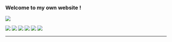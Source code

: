### Welcome to my own website !

![](https://simonpatino.github.io/images/cohete.png)

![](https://img.shields.io/github/stars/simonpatino/simonpatino.github.io) ![](https://img.shields.io/github/forks/simonpatino/simonpatino.github.io) ![](https://img.shields.io/github/tag/simonpatino/simonpatino.github.io) ![](https://img.shields.io/github/release/simonpatino/simonpatino.github.io) ![](https://img.shields.io/github/issues/simonpatino/simonpatino.github.io) ![](https://img.shields.io/bower/v/editor.md.svg)


***


